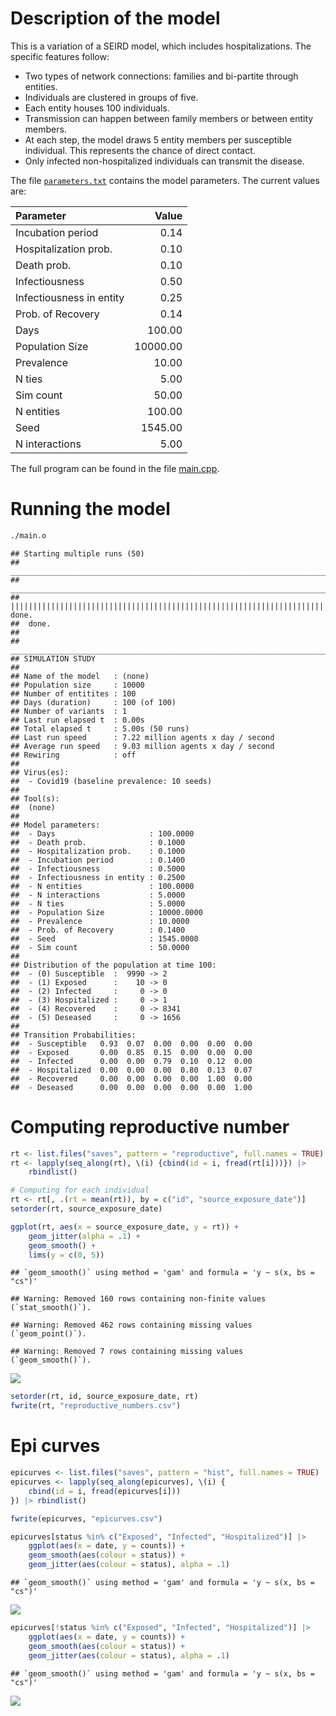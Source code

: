 
# Description of the model

This is a variation of a SEIRD model, which includes hospitalizations.
The specific features follow:

  - Two types of network connections: families and bi-partite through
    entities.
  - Individuals are clustered in groups of five.
  - Each entity houses 100 individuals.
  - Transmission can happen between family members or between entity
    members.
  - At each step, the model draws 5 entity members per susceptible
    individual. This represents the chance of direct contact.
  - Only infected non-hospitalized individuals can transmit the disease.

The file [`parameters.txt`](parameters.txt) contains the model
parameters. The current values are:

| Parameter                |    Value |
| :----------------------- | -------: |
| Incubation period        |     0.14 |
| Hospitalization prob.    |     0.10 |
| Death prob.              |     0.10 |
| Infectiousness           |     0.50 |
| Infectiousness in entity |     0.25 |
| Prob. of Recovery        |     0.14 |
| Days                     |   100.00 |
| Population Size          | 10000.00 |
| Prevalence               |    10.00 |
| N ties                   |     5.00 |
| Sim count                |    50.00 |
| N entities               |   100.00 |
| Seed                     |  1545.00 |
| N interactions           |     5.00 |

The full program can be found in the file [main.cpp](main.cpp).

# Running the model

``` bash
./main.o
```

    ## Starting multiple runs (50)
    ## _________________________________________________________________________
    ## _________________________________________________________________________
    ## ||||||||||||||||||||||||||||||||||||||||||||||||||||||||||||||||||||||||| done.
    ##  done.
    ## 
    ## ________________________________________________________________________________
    ## SIMULATION STUDY
    ## 
    ## Name of the model   : (none)
    ## Population size     : 10000
    ## Number of entitites : 100
    ## Days (duration)     : 100 (of 100)
    ## Number of variants  : 1
    ## Last run elapsed t  : 0.00s
    ## Total elapsed t     : 5.00s (50 runs)
    ## Last run speed      : 7.22 million agents x day / second
    ## Average run speed   : 9.03 million agents x day / second
    ## Rewiring            : off
    ## 
    ## Virus(es):
    ##  - Covid19 (baseline prevalence: 10 seeds)
    ## 
    ## Tool(s):
    ##  (none)
    ## 
    ## Model parameters:
    ##  - Days                     : 100.0000
    ##  - Death prob.              : 0.1000
    ##  - Hospitalization prob.    : 0.1000
    ##  - Incubation period        : 0.1400
    ##  - Infectiousness           : 0.5000
    ##  - Infectiousness in entity : 0.2500
    ##  - N entities               : 100.0000
    ##  - N interactions           : 5.0000
    ##  - N ties                   : 5.0000
    ##  - Population Size          : 10000.0000
    ##  - Prevalence               : 10.0000
    ##  - Prob. of Recovery        : 0.1400
    ##  - Seed                     : 1545.0000
    ##  - Sim count                : 50.0000
    ## 
    ## Distribution of the population at time 100:
    ##  - (0) Susceptible  :  9990 -> 2
    ##  - (1) Exposed      :    10 -> 0
    ##  - (2) Infected     :     0 -> 0
    ##  - (3) Hospitalized :     0 -> 1
    ##  - (4) Recovered    :     0 -> 8341
    ##  - (5) Deseased     :     0 -> 1656
    ## 
    ## Transition Probabilities:
    ##  - Susceptible   0.93  0.07  0.00  0.00  0.00  0.00
    ##  - Exposed       0.00  0.85  0.15  0.00  0.00  0.00
    ##  - Infected      0.00  0.00  0.79  0.10  0.12  0.00
    ##  - Hospitalized  0.00  0.00  0.00  0.80  0.13  0.07
    ##  - Recovered     0.00  0.00  0.00  0.00  1.00  0.00
    ##  - Deseased      0.00  0.00  0.00  0.00  0.00  1.00

# Computing reproductive number

``` r
rt <- list.files("saves", pattern = "reproductive", full.names = TRUE)
rt <- lapply(seq_along(rt), \(i) {cbind(id = i, fread(rt[i]))}) |>
    rbindlist()

# Computing for each individual
rt <- rt[, .(rt = mean(rt)), by = c("id", "source_exposure_date")]
setorder(rt, source_exposure_date)

ggplot(rt, aes(x = source_exposure_date, y = rt)) +
    geom_jitter(alpha = .1) +
    geom_smooth() +
    lims(y = c(0, 5))
```

    ## `geom_smooth()` using method = 'gam' and formula = 'y ~ s(x, bs = "cs")'

    ## Warning: Removed 160 rows containing non-finite values (`stat_smooth()`).

    ## Warning: Removed 462 rows containing missing values (`geom_point()`).

    ## Warning: Removed 7 rows containing missing values (`geom_smooth()`).

![](README_files/figure-gfm/repnum-1.png)<!-- -->

``` r
setorder(rt, id, source_exposure_date, rt)
fwrite(rt, "reproductive_numbers.csv")
```

# Epi curves

``` r
epicurves <- list.files("saves", pattern = "hist", full.names = TRUE)
epicurves <- lapply(seq_along(epicurves), \(i) {
    cbind(id = i, fread(epicurves[i]))
}) |> rbindlist()

fwrite(epicurves, "epicurves.csv")

epicurves[status %in% c("Exposed", "Infected", "Hospitalized")] |>
    ggplot(aes(x = date, y = counts)) +
    geom_smooth(aes(colour = status)) +
    geom_jitter(aes(colour = status), alpha = .1)
```

    ## `geom_smooth()` using method = 'gam' and formula = 'y ~ s(x, bs = "cs")'

![](README_files/figure-gfm/transitions-1.png)<!-- -->

``` r
epicurves[!status %in% c("Exposed", "Infected", "Hospitalized")] |>
    ggplot(aes(x = date, y = counts)) +
    geom_smooth(aes(colour = status)) +
    geom_jitter(aes(colour = status), alpha = .1)
```

    ## `geom_smooth()` using method = 'gam' and formula = 'y ~ s(x, bs = "cs")'

![](README_files/figure-gfm/totals-1.png)<!-- -->
